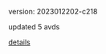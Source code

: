 version: 2023012202-c218

updated 5 avds

[details](https://github.com/0x74f917491bfa7ebfa379/ali_avd_db/blob/master/change_log/2023/01/22/02/c218.txt)